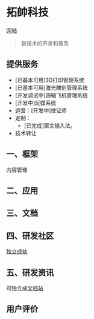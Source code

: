 拓帥科技 
=============

[网站](http://topexcite.com)

> 新技术的开发和普及

## 提供服务

- [已基本可用]3D打印管理系统
- [已基本可用]激光雕刻管理系统
- [开发调试中]四轴飞机管理系统
- [开发中]玩媒系统
- 运营：[开发中]律证师
- 定制：
  - [已完成]蒙文输入法。
- 技术转让


## 一、框架

内容管理


## 二、应用




## 三、文档




## 四、研发社区

[独立成站](http://zhe.teng.ga)


## 五、研发资讯

可独立成[文档站](http://it.cang.ga)

## 用户评价


